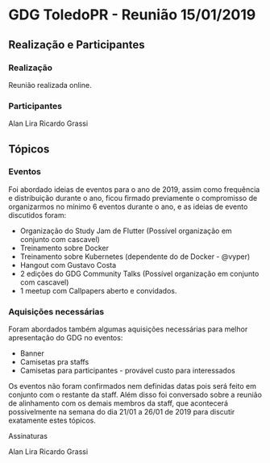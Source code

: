 # GDG ToledoPR - Reunião 15/01/2019
## Realização e Participantes
### Realização
Reunião realizada online.

### Participantes
Alan Lira
Ricardo Grassi

## Tópicos
### Eventos
Foi abordado ideias de eventos para o ano de 2019, assim como frequência e distribuição durante o ano, 
ficou firmado previamente o compromisso de organizarmos no mínimo 6 eventos durante o ano, e as ideias de evento discutidos foram:
- Organização do Study Jam de Flutter (Possível organização em conjunto com cascavel)
- Treinamento sobre Docker
- Treinamento sobre Kubernetes (dependente do de Docker - @vyper)
- Hangout com Gustavo Costa
- 2 edições do GDG Community Talks (Possível organização em conjunto com cascavel)
- 1 meetup com Callpapers aberto e convidados.

### Aquisições necessárias
Foram abordados também algumas aquisições necessárias para melhor apresentação do GDG no eventos:
- Banner
- Camisetas pra staffs
- Camisetas para participantes - provável custo para interessados

Os eventos não foram confirmados nem definidas datas pois será feito em conjunto com o restante da staff. Além disso foi conversado sobre a reunião
de alinhamento com os demais membros da staff, que acontecerá possivelmente na semana do dia 21/01 a 26/01 de 2019 para discutir exatamente estes tópicos.

Assinaturas

Alan Lira
Ricardo Grassi
